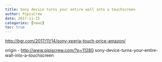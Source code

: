 ```yaml
---
title: Sony device turns your entire wall into a touchscreen
author: PipisCrew
date: 2017-11-15
categories: [news]
toc: true
---
```


http://bgr.com/2017/11/14/sony-xperia-touch-price-amazon/

origin - http://www.pipiscrew.com/?p=11280 sony-device-turns-your-entire-wall-into-a-touchscreen